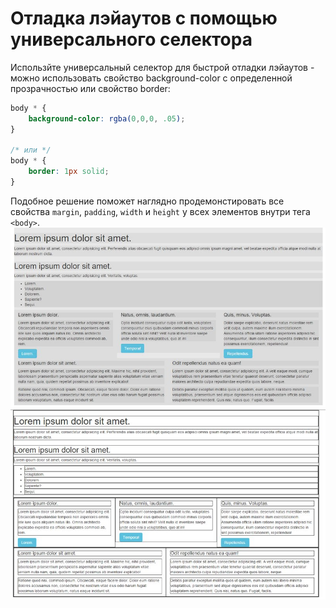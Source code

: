 # Отладка лэйаутов с помощью универсального селектора
Использйте универсальный селектор для быстрой отладки лэйаутов - можно использовать свойство background-color c определенной прозрачностью или свойство border:

```css
body * {
	background-color: rgba(0,0,0, .05);
}

/* или */
body * {
	border: 1px solid;
}
```
Подобное решение поможет наглядно продемонстировать все свойства `margin`, `padding`, `width` и `height` у всех элементов внутри тега `<body>`.
![Отладка лэйаутов](layout_1.jpg)
![Отладка лэйаутов](layout_2.jpg)